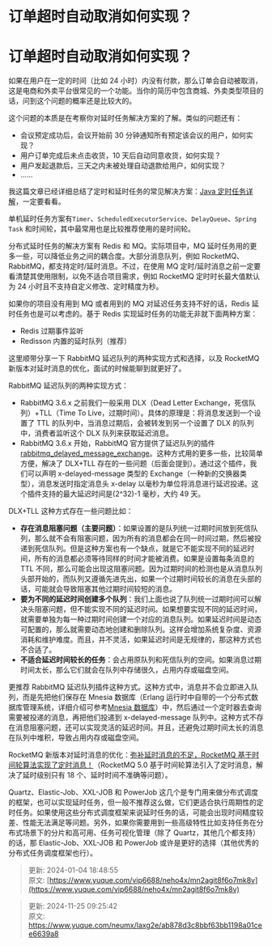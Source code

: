 # 订单超时自动取消如何实现？

# 订单超时自动取消如何实现？
如果在用户在一定的时间（比如 24 小时）内没有付款，那么订单会自动被取消，这是电商和外卖平台很常见的一个功能。当你的简历中包含商城、外卖类型项目的话，问到这个问题的概率还是比较大的。



这个问题的本质是在考察你对延时任务解决方案的了解。类似的问题还有：

+ 会议预定成功后，会议开始前 30 分钟通知所有预定该会议的用户，如何实现？
+ 用户订单完成后未点击收货，10 天后自动同意收货，如何实现？
+ 用户发起退款后，三天之内未被处理自动退款给用户，如何实现？
+ ......



我这篇文章已经详细总结了定时和延时任务的常见解决方案：[Java 定时任务详解](https://javaguide.cn/system-design/schedule-task.html)，一定要看看。

单机延时任务方案有`Timer`、`ScheduledExecutorService`、`DelayQueue`、`Spring Task` 和时间轮，其中最常用也是比较推荐使用的是时间轮。



分布式延时任务的解决方案有 Redis 和 MQ。实际项目中，MQ 延时任务用的更多一些，可以降低业务之间的耦合度。大部分消息队列，例如 RocketMQ、RabbitMQ，都支持定时/延时消息。不过，在使用 MQ 定时/延时消息之前一定要看清楚其使用限制，以免不适合项目需求，例如 RocketMQ 定时时长最大值默认为 24 小时且不支持自定义修改、定时精度为秒。



如果你的项目没有用到 MQ 或者用到的 MQ 对延迟任务支持不好的话，Redis 延时任务也是可以考虑的。基于 Redis 实现延时任务的功能无非就下面两种方案：

+ Redis 过期事件监听
+ Redisson 内置的延时队列（推荐）



这里顺带分享一下 RabbitMQ 延迟队列的两种实现方式和选择，以及 RocketMQ 新版本对延时消息的优化，面试的时候能聊到就更好了。

RabbitMQ 延迟队列的两种实现方式：

+ RabbitMQ 3.6.x 之前我们一般采用 DLX（Dead Letter Exchange，死信队列）+TLL（Time To Live，过期时间）。具体的原理是：将消息发送到一个设置了 TTL 的队列中，当消息过期后，会被转发到另一个设置了 DLX 的队列中，消费者监听这个 DLX 队列来获取延迟消息。
+ RabbitMQ 3.6.x 开始，RabbitMQ 官方提供了延迟队列的插件[rabbitmq_delayed_message_exchange](https://github.com/rabbitmq/rabbitmq-delayed-message-exchange)。这种方式用的更多一些，比较简单方便，解决了 DLX+TLL 存在的一些问题（后面会提到）。通过这个插件，我们可以声明 x-delayed-message 类型的 Exchange（一种新的交换器类型），消息发送时指定消息头 x-delay 以毫秒为单位将消息进行延迟投递。这个插件支持的最大延迟时间是(2^32)-1 毫秒，大约 49 天。



DLX+TLL 这种方式存在一些问题比如：

+ **存在消息阻塞问题（主要问题）**：如果设置的是队列统一过期时间放到死信队列，那么就不会有阻塞问题，因为所有的消息都会在同一时间过期，然后被投递到死信队列。但是这种方案也有一个缺点，就是它不能实现不同的延迟时间，所有的消息都必须等待同样的时间才能被消费。如果是设置每条消息的 TTL 不同，那么可能会出现这阻塞问题。因为过期时间的检测也是从消息队列头部开始的，而队列又遵循先进先出，如果一个过期时间较长的消息在头部的话，可能就会导致阻塞其他过期时间较短的消息。
+ **要为不同的延迟时间创建多个队列**：我们上面也说了队列统一过期时间可以解决头阻塞问题，但不能实现不同的延迟时间。如果想要实现不同的延迟时间，就需要单独为每一种过期时间创建一个对应的消息队列。如果延迟时间是动态可配置的，那么就需要动态地创建和删除队列。这样会增加系统复杂度、资源消耗和维护难度。而且，并不灵活，如果延迟时间是无规律的，那这种方式也不合适了。
+ **不适合延迟时间较长的任务**：会占用原队列和死信队列的空间。如果消息过期时间太长，那么它们就会在队列中存储很久，占用内存或磁盘空间。

更推荐 RabbitMQ 延迟队列插件这种方式。这种方式中，消息并不会立即进入队列，而是先把他们保存在 Mnesia 数据库（Erlang 运行时中自带的一个分布式数据库管理系统，详细介绍可参考[Mnesia 数据库](https://elixirschool.com/zh-hans/lessons/storage/mnesia)）中，然后通过一个定时器去查询需要被投递的消息，再把他们投递到 x-delayed-message 队列中。这种方式不存在消息阻塞问题，还可以实现灵活的延迟时间。并且，还避免过期时间太长的消息在队列中堆积，导致占用内存或磁盘空间。

RocketMQ 新版本对延时消息的优化：[弥补延时消息的不足，RocketMQ 基于时间轮算法实现了定时消息！](https://mp.weixin.qq.com/s/I91QRel-7CraP7zCRh0ISw)（RocketMQ 5.0 基于时间轮算法引入了定时消息，解决了延时级别只有 18 个、延时时间不准确等问题）。

Quartz、Elastic-Job、XXL-JOB 和 PowerJob 这几个是专门用来做分布式调度的框架，也可以实现延时任务，但一般不推荐这么做，它们更适合执行周期性的定时任务。如果使用这些分布式调度框架来说延时任务的话，可能会出现时间精度较差、性能无法满足等问题。另外，如果你需要用到一些高级特性比如支持任务在分布式场景下的分片和高可用、任务可视化管理（除了 Quartz，其他几个都支持）的话，那 Elastic-Job、XXL-JOB 和 PowerJob 或许是更好的选择（其他优秀的分布式任务调度框架也行）。



> 更新: 2024-01-04 18:48:55  
原文: [https://www.yuque.com/vip6688/neho4x/mn2agit8f6o7mk8v](https://www.yuque.com/vip6688/neho4x/mn2agit8f6o7mk8v)
>



> 更新: 2024-11-25 09:25:42  
> 原文: <https://www.yuque.com/neumx/laxg2e/ab878d3c8bbf63bb1198a01cee6639a8>